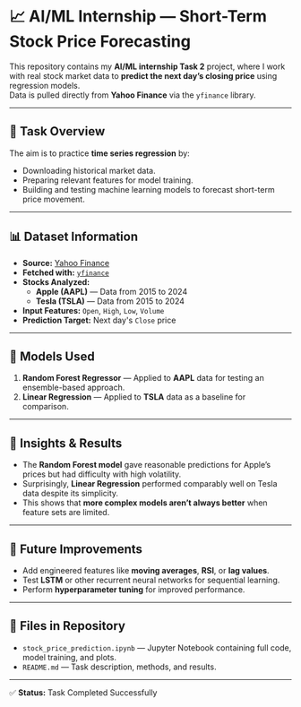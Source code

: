 # 📈 AI/ML Internship — Short-Term Stock Price Forecasting

This repository contains my **AI/ML internship Task 2** project, where I work with real stock market data to **predict the next day’s closing price** using regression models.  
Data is pulled directly from **Yahoo Finance** via the `yfinance` library.

---

## 🎯 Task Overview
The aim is to practice **time series regression** by:
- Downloading historical market data.
- Preparing relevant features for model training.
- Building and testing machine learning models to forecast short-term price movement.

---

## 📊 Dataset Information
- **Source:** [Yahoo Finance](https://finance.yahoo.com/)  
- **Fetched with:** [`yfinance`](https://pypi.org/project/yfinance/)  
- **Stocks Analyzed:**
  - **Apple (AAPL)** — Data from 2015 to 2024
  - **Tesla (TSLA)** — Data from 2015 to 2024
- **Input Features:** `Open`, `High`, `Low`, `Volume`
- **Prediction Target:** Next day's `Close` price

---

## 🤖 Models Used
1. **Random Forest Regressor** — Applied to **AAPL** data for testing an ensemble-based approach.  
2. **Linear Regression** — Applied to **TSLA** data as a baseline for comparison.

---

## 📌 Insights & Results
- The **Random Forest model** gave reasonable predictions for Apple’s prices but had difficulty with high volatility.  
- Surprisingly, **Linear Regression** performed comparably well on Tesla data despite its simplicity.  
- This shows that **more complex models aren’t always better** when feature sets are limited.

---

## 🔮 Future Improvements
- Add engineered features like **moving averages**, **RSI**, or **lag values**.
- Test **LSTM** or other recurrent neural networks for sequential learning.
- Perform **hyperparameter tuning** for improved performance.

---

## 📂 Files in Repository
- `stock_price_prediction.ipynb` — Jupyter Notebook containing full code, model training, and plots.
- `README.md` — Task description, methods, and results.

---

✅ **Status:** Task Completed Successfully

